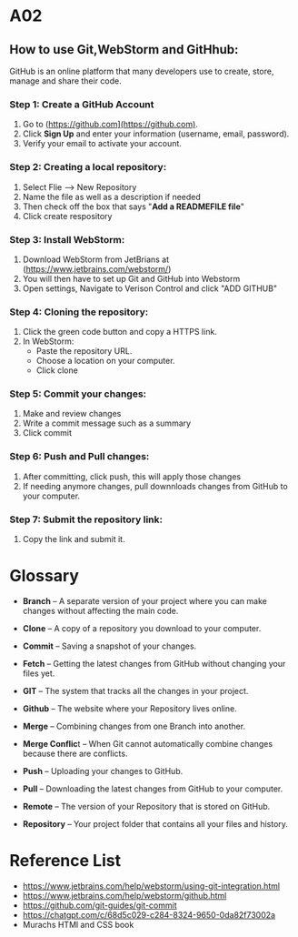 # A02

## How to use Git,WebStorm and GitHhub:
GitHub is an online platform that many developers use to create, store, manage and share their code. 

### Step 1: Create a GitHub Account
1. Go to (https://github.com](https://github.com).
2. Click **Sign Up** and enter your information (username, email, password).
3. Verify your email to activate your account.

### Step 2: Creating a local repository:
1. Select Flie --> New Repository
2. Name the file as well as a description if needed
3. Then check off the box that says "**Add a READMEFILE file**"
4. Click create respository

### Step 3: Install WebStorm:
1. Download WebStorm from JetBrians at (https://www.jetbrains.com/webstorm/)
2. You will then have to set up Git and GitHub into Webstorm
3. Open settings, Navigate to Verison Control and click "ADD GITHUB"

### Step 4: Cloning the repository:
1. Click the green code button and copy a HTTPS link.  
2. In WebStorm:   
   - Paste the repository URL.  
   - Choose a location on your computer.  
   - Click clone
  
### Step 5: Commit your changes: 
1. Make and review changes
2. Write a commit message such as a summary
3. Click commit

### Step 6: Push and Pull changes:
1. After committing, click push, this will apply those changes
2. If needing anymore changes, pull downnloads changes from GitHub to your computer.

### Step 7: Submit the repository link:
1. Copy the link and submit it.

# Glossary

- **Branch** – A separate version of your project where you can make changes without affecting the main code.

- **Clone** – A copy of a repository you download to your computer.

- **Commit** – Saving a snapshot of your changes.

- **Fetch** – Getting the latest changes from GitHub without changing your files yet.

- **GIT** – The system that tracks all the changes in your project.

- **Github** – The website where your Repository lives online.

- **Merge** – Combining changes from one Branch into another.

- **Merge Conflic**t – When Git cannot automatically combine changes because there are conflicts.

- **Push** – Uploading your changes to GitHub.

- **Pull** – Downloading the latest changes from GitHub to your computer.

- **Remote** – The version of your Repository that is stored on GitHub.

- **Repository** – Your project folder that contains all your files and history.

# Reference List
- https://www.jetbrains.com/help/webstorm/using-git-integration.html
- https://www.jetbrains.com/help/webstorm/github.html
- https://github.com/git-guides/git-commit
- https://chatgpt.com/c/68d5c029-c284-8324-9650-0da82f73002a
- Murachs HTMl and CSS book
